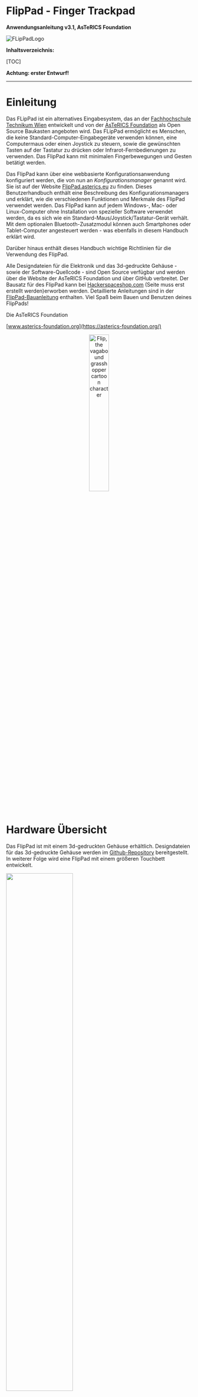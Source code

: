 # FlipPad - Finger Trackpad

**Anwendungsanleitung v3.1, AsTeRICS Foundation**

![FLipPadLogo](./Bilder/flippadLogo.png)

**Inhaltsverzeichnis:**

[TOC]

__Achtung: erster Entwurf!__

---

# Einleitung

Das FLipPad ist ein alternatives Eingabesystem, das an der [Fachhochschule Technikum Wien](https://www.technikum-wien.at) entwickelt und von der [AsTeRICS Foundation](https://asterics-foundation.org) als Open Source Baukasten angeboten wird. Das FLipPad ermöglicht es Menschen, die keine Standard-Computer-Eingabegeräte verwenden können, eine Computermaus oder einen Joystick zu steuern, sowie die gewünschten Tasten auf der Tastatur zu drücken oder Infrarot-Fernbedienungen zu verwenden. Das FlipPad kann mit minimalen Fingerbewegungen und Gesten betätigt werden.

Das FlipPad kann über eine webbasierte Konfigurationsanwendung konfiguriert werden, die von nun an *Konfigurationsmanager* genannt wird. Sie ist auf der Website [FlipPad.asterics.eu](https://flippad.asterics.eu) zu finden. Dieses Benutzerhandbuch enthält eine Beschreibung des Konfigurationsmanagers und erklärt, wie die verschiedenen Funktionen und Merkmale des FlipPad verwendet werden. Das FlipPad kann auf jedem Windows-, Mac- oder Linux-Computer ohne Installation von spezieller Software verwendet werden, da es sich wie ein Standard-Maus/Joystick/Tastatur-Gerät verhält. Mit dem optionalen Bluetooth-Zusatzmodul können auch Smartphones oder Tablet-Computer angesteuert werden - was ebenfalls in diesem Handbuch erklärt wird.

Darüber hinaus enthält dieses Handbuch wichtige Richtlinien für die Verwendung des FlipPad.

Alle Designdateien für die Elektronik und das 3d-gedruckte Gehäuse - sowie der Software-Quellcode - sind Open Source verfügbar und werden über die Website der AsTeRICS Foundation und über GitHub verbreitet. Der Bausatz für des FlipPad kann bei [Hackerspaceshop.com](https://hackerspaceshop.com/collections/FlipPad) (Seite muss erst erstellt werden)erworben werden. Detaillierte Anleitungen sind in der [FlipPad-Bauanleitung](https://github.com/asterics/FlipPad/blob/master/ConstructionKit/ConstructionManual.pdf) enthalten. Viel Spaß beim Bauen und Benutzen deines FlipPads!

Die AsTeRICS Foundation

[www.asterics-foundation.org](https://asterics-foundation.org/)

<p align="center" width="100%"> <img width="33%" src="./Bilder/flip1.svg" alt="Flip, the vagabound grasshopper cartoon character"> </p>

# Hardware Übersicht

Das FlipPad ist mit einem 3d-gedruckten Gehäuse erhältlich. Designdateien für das 3d-gedruckte Gehäuse werden im [Github-Repository](https://github.com/asterics/FLipPad/tree/main/Hardware/case-design/smallTrackpad_TM035035) bereitgestellt. In weiterer Folge wird eine FlipPad mit einem größeren Touchbett entwickelt. 

<p align="left" width="100%"> <img width="60%" src="./Bilder/fp5-neu.jpg"> </p>

*Abbildung 1*: Verwendung des FlipPad für die Computersteuerung durch Fingerinteraktion

Zusätzlich können zwei externe Taster an die Klinkenbuchsen auf der linken Seite des FlipPad-Gehäuses angeschlossen werden und eine Taste ist bereits auf dem Gerät integriert ("B1", siehe Abbildung 3).

**Benutzer können auf verschiedene Weise mit dem FlipPad interagieren:**

1. durch Berühren des Touchpads mit den Fingern und Aufbringen kleiner, bis gar keiner Kräfte in vertikaler oder horizontaler Richtung
2. durch Erhöhen oder Verringern des Drucks 
3. durch Betätigung von (bis zu) 3 Schaltern / Drucktastern


**Die Hardware-Eigenschaften des FlipPad:** (siehe Bilder am Ende dieser Liste)

(a)    Ein eingebauter Schalter ("Taste 1 / B1") am Gerät, z.B. zum Ändern der aktiven Konfiguration (Funktionen)

(b)    Zwei 3,5-mm-Klinkenbuchsen zum Anschluss von externen Schaltern / Tastern zur Auslösung von Zusatzfunktionen ("Taster 2 / B2" und "Taster 3 / B3")

(c)    3 Leuchtdioden (LED) zur Anzeige der aktiven Konfiguration, des Kalibrierungsvorgangs usw.

(d)    Universal-Infrarot-Fernbedienungsempfänger und -sender

(e)    "Hot Shoe"-Adapter zur Montage an einem Manfrotto Magic Arm oder einem ähnlichen Montagesystem

(f)    Firmware-Aktualisierung über die FlipPad-Webanwendung auf [FlipPad.asterics.eu](https://flippad.asterics.eu/index_pad.htm)

(g)    Optionale Zusatzplatine für Bluetooth (z. B. zur Steuerung von Smartphones oder iOS-Geräten)



<p align="left" width="100%"> <img width="55%" src="./Bilder/fp3r-de.png"> </p>

*Abbildung 2*: FlipPad rechte Seite

<p align="left" width="100%"> <img width="55%" src="./Bilder/fp4-l-de.png"> </p>

*Abbildung 3*: FlipPad linke Seite

Auf der rechten Seite des FlipPad-Gehäuses zeigen 3 LEDs den aktuellen Betriebsmodus an (der geändert werden kann, um verschiedene Geschwindigkeitseinstellungen oder Funktionsoptionen zu aktivieren). Außerdem ist hier das Infrarot (IR) Empfängermodul zugänglich. Mit diesem Modul können beliebige Infrarot-Fernbedienungsbefehle aufgezeichnet werden (z.B. zum Ändern der Lautstärke oder der Kanaleinstellungen eines TV-Gerätes). Die IR-Signale können dann über die IR-Sendediode auf der Rückseite des FlipPad wiedergegeben werden.

Auf der linken Seite des FlipPad befindet sich eine Taste (B1), die eine konfigurierbare Funktion bietet (z. B. Ändern des Betriebsmodus). Zwei 3,5-mm-Klinkenbuchsen mit den Bildbezeichnungen (B2) und (B3) ermöglichen den Anschluss von externen Tastern. Es können Standardschalter mit 3,5-mm-Klinkenstecker verwendet werden.

## 3D-gedrucktes Gehäuse


<p align="left" width="100%">
    <img width="60%" src="./Bilder/3Dfp-neu.jpg">
</p>
*Abbildung 4*: FlipPad 3D-gedrucktes Gehäuse 

Es sind verschiedene Alternativen für das FlipPad-Gehäuse verfügbar, z.B. eine Acrylversion. Die empfohlene Version ist das 3D-gedruckte Gehäuse, das auch in der Bauanleitung dokumentiert ist. Die 3D-Designdateien können vom [Github Repository](https://github.com/asterics/FLipPad/tree/main/Hardware) heruntergeladen werden. 

## Bluetooth – Zusatzmodul

Das optionale Bluetooth-Zusatzmodul ermöglicht den Anschluss des FlipPad als Bluetoothmaus/ -tastatur an verschiedene mobile Geräte (Smartphones, Tablets, IOs-Geräte). Wenn dieses Modul nicht im DIY-Kit enthalten ist, kann es einzeln bei der AsTeRICS Foundation bestellt oder mit Hilfe der auf Github verfügbaren Hardware-Design-Dateien gebaut werden (Teile müssen einzeln bestellt werden). Wenn Sie sich für diese Funktion interessieren, werfen Sie einen Blick auf das [FlipPad Wiki](https://github.com/asterics/FlipPad/wiki), wo der Bau des Zusatzmoduls erklärt wird. 

<p align="left" width="100%"> <img width="40%" src="./Bilder/f6.jpg"> </p>

*Abbildung 5*: Bluetooth Zusatzmodul

# Anweisungen für die ordnungsgemäße Montage und Verwendung


**1. Montieren des FlipPad-Geräts in einer für den Benutzer / die Benutzerin geeigneten Weise** 
<p align="left" width="100%"> <img width="40%" src="./Bilder/fp.jpg"> </p>

*Abbildung 7*: Montieren des FlipPad

Das Bild zeigt eine Kombination aus "[Manfrotto Gelenkarm](https://www.manfrotto.com/global/single-arm-2-section-196ab-2/)" + "[SuperClamp](https://www.manfrotto.com/global/super-photo-clamp-without-stud-aluminium-035/)" Halterung. Sie können auch den [Manfrotto Magic Arm](https://www.manfrotto.com/global/magic-photo-arm-smart-centre-lever-and-flexible-extension-143n/) oder eine andere Befestigungslösung verwenden, die auf den HotShoe-Adapter der FlipPad passt. Seien Sie vorsichtig, wenn Sie die Halterung an der 3/8"-Schraube des HotShoe-Adapters befestigen: Bei starker Krafteinwirkung kann das Gehäuse des Geräts brechen.



<p align="left" width="100%"> <img width="40%" src="./Bilder/fp9.jpg"> </p>

*Abbildung 9*: Verwendung der FlipPad mit den Fingern

Wenn der Benutzer / die Benutzerin das FlipPad mit einem Finger oder dem Daumen betätigen möchte, montieren Sie das System so, dass sich die Hand in einer Ruheposition befindet und der Finger den Joystick ohne Belastung berühren kann. Bringen Sie einen oder zwei zusätzliche externe Schalter an, falls gewünscht, und montieren Sie die Schalter an geeigneten Stellen (z. B. an den Beinen/Zehen/Schultern usw.).


**2. Anschließen des FlipPad an einen Computer, ein Tablet oder ein Smart Phone**

Wenn Sie das FlipPad über das mitgelieferte USB-Mikrokabel anschließen, berühren Sie das Touchpad nicht, solange die LEDs blinken (das anfängliche Blinken zeigt die Phase der Nullpunktkalibrierung an). Warten Sie, bis das Gerät vom Computer erkannt wird, und bewegen Sie dann den Joystick/das Touchpad, um den korrekten Betrieb zu überprüfen.

![ball-switch](./Bilder/f12DE.svg)

*Abbildung 11*: Verbinden der FlipPad mit dem Computer

**Bitte beachten Sie**, dass jedes Mal, wenn Sie das FlipPad-Gerät mit Strom versorgen (bzw. wenn Sie es einstecken), eine **Nullkalibrierung** durchgeführt wird, was durch Blinken aller 3 LEDs angezeigt wird. **Es ist wichtig, dass Sie das Touchpad nicht berühren, bis die LEDs nicht mehr blinken.**

#### Verwendung der FlipPad mit Smart Phones oder Tablets

Das FlipPad sollte mit allen Betriebssystemen funktionieren, die USB-HID-Geräte (Maus/Tastatur/Joystick) unterstützen, wie Windows, Linux oder MacOS. Einige Android-Geräte bieten einen USB-Anschluss mit USB-OTG-Funktionalität ("on-the-go"). Wenn Ihr Gerät "OTG" unterstützt, können Sie das FlipPad mit einem USB-OTG-Adapter (siehe Bild unten) anschließen und sie sollte wie eine normale Maus (Sie erhalten einen Mauszeiger) oder Tastatur funktionieren. Sie können mit der App "OTG Checker" testen, ob Ihr Android-Telefon oder Android-Tablet die USB-OTG-Funktion unterstützt.

<p align="left" width="100%"> <img width="40%" src="./Bilder/fp-tab.jpg"> </p>

*Abbildung 12*: Verwendung desFlipPad mit dem Smart Phone

#### Verwendung des FlipPad über Bluetooth

Das Bluetooth - Zusatzmodul für das FlipPad ermöglicht die kabellose Maus-/Tastatursteuerung von Computern, Tablets und Smartphones. Darüber hinaus können iPhones oder iPads über VoiceOver & Assistive-Switch-Unterstützung genutzt werden. Weitere Informationen finden Sie im Kapitel *[Verwendung des Bluetooth-Moduls](https://github.com/asterics/FlipPad/blob/master/Documentation/UserManual/Markdown/FlipPadAnwendungsanleitung.md#verwendung-des-bluetooth-moduls)*.

# FlipPad-Konfigurationsmanager

Der [FlipPad Konfigurationsmanager](https://flippad.asterics.eu/index_pad.htm) bietet eine grafische Benutzeroberfläche (GUI) zum Ändern und Speichern von Einstellungen des FlipPad-Geräts, sodass alle Merkmale und Funktionen an persönliche Vorlieben und Bedürfnisse angepasst werden können. **Derzeit muss der Google Chrome-Browser (oder ein Chromium-basierter Browser) verwendet werden.** Der Konfigurationsmanager ist über die folgende Website zugänglich: **FlipPad.asterics.eu**. Der FlipPad-Konfigurationsmanager sendet und empfängt Informationen von/zu dem FlipPad. Diese Informationsübertragung erfolgt über einen Kommunikationsanschluss (COM-Anschluss). Die folgende Abbildung zeigt die Einstiegsseite des FlipPad-Konfigurationsmanagers:

<p align="left" width="100%"> <img width="50%" src="./Bilder/fpk1-de.png"> </p>

*Abbildung 13: Willkommensseite des FlipPad-Konfigurationsmanagers*

### Anschließen des FlipPad-Geräts

Gehen Sie folgendermaßen vor, um das Gerät anzuschließen:

1. Vergewissern Sie sich, dass Ihr Gerät über einen USB-Anschluss mit Ihrem Computer verbunden ist (siehe "Hinweise zur ordnungsgemäßen Montage und Verwendung").
2. Klicken Sie auf VERBINDEN ZU FlipPad (ÜBER USB ANGESCHLOSSEN) und wählen Sie im Auswahlfeld den entsprechenden COM-Port (Kommunikationsanschluss) aus. Wenn das Auswahlfeld leer erscheint, bedeutet dies, dass kein Kommunikationsanschluss erkannt wurde. Schließen Sie in diesem Fall das FlipPad-Gerät erneut an und warten Sie, bis der COM-Port aktualisiert wird.
3. Sobald der COM-Port ausgewählt ist, klicken Sie auf die Schaltfläche "Verbinden" am unteren Rand des Auswahlfeldes.
4. Nach erfolgreicher Verbindung des COM-Ports wird das Hauptfenster (siehe Abbildung 14) angezeigt und Sie sollten ein Live-Feedback der Stick-Bewegung sehen. Der Port-Status in der oberen rechten Ecke des Fensters zeigt "verbunden" an:

  <p align="left" width="100%"> <img width="50%" src="./Bilder/fpk2-de.png"> </p>

*Abbildung 14*: FlipPad Konfigurationsmanager

## Ändern von Einstellungen und Funktionen

### Betriebsarten - "Speicherplätze"

Der FlipPad-Konfigurationsmanager ermöglicht die Anpassung aller wichtigen Einstellungen (Betriebsmodi). Die Einstellungen werden in einzelnen **Speicherplätzen - "SLOTS"** gespeichert (z.B. ein Slot für schnellen Mausbetrieb, ein Slot für langsamen Mausbetrieb, ein Slot für Tastaturtastengenerierung usw.). Alle Einstellungen können auf dem FlipPad-Gerät gespeichert (oder von dort geladen) werden. Die Einstellungen können auch in einer Datei auf Ihrem Computer gespeichert (oder von dort geladen) werden. Die in dem FlipPad gespeicherten Einstellungen bleiben auch dann gültig, wenn die Stromversorgung / das USB-Kabel entfernt wird. Wenn das FlipPad das nächste Mal eingesteckt wird, sind die Einstellungen wieder verfügbar - auch wenn Sie einen anderen Computer oder ein anderes Betriebssystem verwenden!

### Pad-Konfiguration (Tab PAD-CONFIG)

Im Tab PAD-CONFIG des FlipPad-Konfigurationsmanagers können Sie die *Geschwindigkeit, Deadzone* und *Maximale Geschwindigkeit* des FlipPads ändern. Außerdem können Sie *Beschleunigung, Trackpad-Sensitivtät*, *Maximale Tap-Dauer* und *Maximale Dauer von Tippen + Wischen Gesten* ändern - diese Einstellungen sind nur sichtbar, wenn Sie auf *Zeige erweiterte Einstellungen"* klicken. 

#### Pad-Verwendung definieren (“Verwende Touchpad für”)

Im Tab PAD-CONFIG ganz oben kann die Hauptfunktion des Pads ausgewählt werden. Standardmäßig erzeugt die Pad Mausbewegungen. Das Pad kann jedoch auch für alternative Aktionen verwendet werden (z. B. Drücken der Taste 'A', wenn das Pad nach oben gedrückt wird), die im Tab ACTIONS festgelegt werden können (siehe Abschnitt *[Zuweisung von verschiedenen Aktionen](https://github.com/asterics/FlipPad/blob/master/Documentation/UserManual/Markdown/FlipPadAnwendungsanleitung.md#zuweisung-von-verschiedenen-aktionen-tab-aktionen)*. Außerdem kann der StickMode einen echten Joystick oder ein Gamepad nachahmen (siehe Abschnitt *[Verwendung des Sticks für Joystick-Bewegungen](https://github.com/asterics/FlipPad/blob/master/Documentation/UserManual/Markdown/FlipPadAnwendungsanleitung.md#verwenden-des-sticks-f%C3%BCr-joystick-bewegungen)*.



#### Pad-Ausrichtung (Ändern mit Klick auf "NACH RECHTS DREHEN")

Das FlipPad wird mit einer HotShoe 3/8"-Montageschraube befestigt, die sich an der Unterseite des FlipPad-Gehäuses befindet. Die Ausrichtung kann je nach den Vorlieben des Benutzers geändert werden. Ist die FlipPad z.B. verkehrt herum montiert, kann die Pad-Ausrichtung entsprechend gewählt werden, so dass die Auf/Ab/Links/Rechts-Bewegungen weiterhin korrekt interpretiert werden. Ein Klick auf "NACH RECHTS DREHEN" ändert die Ausrichtung um 90°. Es sind Ausrichtungseinstellungen für 0 / 90 / 180 und 270 Grad möglich, so dass jede Einbaulage möglich ist.

<p align="left" width="100%"> <img width="80%" src="./Bilder/fpk3-de.png"> </p>

*Abbildung 15: FlipPad Konfigurationsmanager: Tab PAD-CONFIG, Bildlaufleisten*

Die Bildlaufleisten ermöglichen es, die Parameter des Pads und das Verhalten des Mauszeigers nach den Wünschen des Benutzers / der Benutzerin zu ändern. Das Verhalten der folgenden Merkmale kann geändert werden:

#### Sensitivität

Wenn Sie das Pad für die Cursorbewegung verwenden, kann die Empfindlichkeit des Pads über die Bildlaufleiste *Sensitivität* eingestellt werden. Ein kleinerer Wert führt zu einer langsameren Bewegung des Cursors. Um den Wert zu ändern, klicken und ziehen Sie den Regler der Bildlaufleiste oder klicken Sie auf die Leiste neben dem Regler.

#### Deadzone

Die *Deadzone*-Einstellung definiert einen passiven Bereich für die Padbewegung: Ist der Deadzone-Wert niedrig, führen schon sehr geringe Padbewegungen zu einer Cursorbewegung (oder führen die zugewiesene Alternativfunktion aus - siehe Kapitel *Zuweisung verschiedener Aktionen*). Ist die Deadzone zu niedrig eingestellt, beginnt der Cursor ungewollt zu driften, insbesondere wenn zuvor eine stärkere Kraft aufgewendet wurde. Erhöhen Sie in diesem Fall den Wert der Deadzone, sodass der Cursor unter normalen Betriebsbedingungen für einen bestimmten Benutzer/Benutzerin nicht abdriftet. (Für manche Benutzer / Benutzerinnen könnte es jedoch wünschenswert sein, eine sehr kleine Deadzone zu verwenden, um Cursorbewegungen mit minimaler Kraft zu ermöglichen). Bei anderen Aktionen (z. B. Tastendruck) ist es sinnvoll, einen größeren Wert für die Deadzone zu verwenden, um unbeabsichtigte Aktionen zu vermeiden.

#### Geteilte Achsensteuerung für Sensitivität und Deadzone

Falls gewünscht, können die Sensitivitäts- und Deadzonewerte für horizontale oder vertikale Bewegungen individuell geändert werden. Wählen Sie dazu die Option "*zeige x/y getrennt*", wie unten gezeigt:

<p align="left" width="100%"> <img width="80%" src="./Bilder/fpk4-de.png"> </p> *Abbildung 16: FlipPad Konfigurationsmanager: Tab PAD-CONFIG, zeige x/y getrennt*

#### Maximale Geschwindigkeit

Die Einstellung der maximalen Geschwindigkeit auf ein niedriges Niveau ist nützlich, wenn der Benutzer die Cursorgeschwindigkeit begrenzen und gleichzeitig eine hohe Empfindlichkeit/Beschleunigung beibehalten möchte.

**“Zeige erweiterte Einstellungen”**:

#### Trackpad-Sensitivität

Diese Einstellung wird durch Klicken auf *"Zeige erweiterte Einstellungen"* aktiviert. Die Trackpad-Sensitivität erlaubt es, das Beschleunigungsverhalten des Mauszeigers zu beeinflussen: Wenn die Trackpad-Sensitivität auf einen niedrigen Wert eingestellt ist, wird selbst eine starke Auslenkung des Pads eine langsame (aber fortschreitende) Bewegung des Mauszeigers auslösen, was es einfacher macht, kleine Ziele präzise zu erreichen.

### Verwenden des Pads für Joystick-Bewegungen

Wenn Sie im Tab PAD-CONFIG einen der Joystick-Modi auswählen, führt das Bewegen des FlipPads nach oben/unten/links/rechts zu Joystick-Aktivitäten. Das FlipPad verhält sich dann wie ein Gamepad mit 6 Achsen (*X/Y*, *Z/Z-Turn* und *Slider1/Slider2*). Da das FlipPad jeweils nur 2 Achsen Informationen liefern kann, muss die gewünschte Joystick-Achse ausgewählt werden.

<p align="left" width="80%"> <img width="80%" src="./Bilder/fpk5-de.png"> </p>

*Abbildung 18: Padkonfiguration für die Joystick-Bewegung einstellen*

Bitte beachten Sie, dass die Joystick-Funktion von den auf dem Computer laufenden Software-Anwendungen (z.B. Computerspiele) unterstützt werden muss. Microsoft Windows bietet eine Test-Software namens "*joy.cpl*" an - Sie können dieses Programm starten, indem Sie "*joy.cpl*" in den Suchdialog eingeben.

Der von dem FlipPad bereitgestellte Joystick-Controller heißt *"Serial+Keyboard+Mouse+Joystick "*. Wenn Sie dieses Gerät im Dienstprogramm "*joy.cpl*" auswählen, klicken Sie auf die Eigenschaften, um seine Einstellungen anzuzeigen. Die Live-Werte der Joystick-Achsen und der Tastenaktivitäten werden in einem Fenster angezeigt, das dem hier gezeigten ähnelt:

<p align="left" width="100%"> <img width="30%" src="./Bilder/fig21.png"> </p>

*Abbildung 19: Joy.cpl Eigenschaften*

Gewünschte Joystick-Tasten-Aktivitäten können mit Saug/Puste- oder anderen Interaktionsereignissen erstellt werden, indem Sie "*Joystick ... setzen"* aus dem Aktionsmenü wählen, wie im Abschnitt *[Zuweisung von verschiedenen Aktionen](https://github.com/asterics/FlipPad/blob/master/Documentation/UserManual/Markdown/FlipPadAnwendungsanleitung.md#zuweisung-von-verschiedenen-aktionen-tab-aktionen)*) beschrieben.

### Optional: Saug/Puste Aktionen and Schwellenwerte (Tab SAUG-PUSTE-Steuerung)

Wenn der FlipPad-Stick mit dem Mund verwendet wird, kann der Benutzer Aktionen auslösen, indem er am Mundstück saugt oder pustet. Der Schlauch ist mit einem Drucksensor verbunden, der einen Wert ausgibt, der dem festgestellten Druck entspricht. Wenn der Benutzer saugt, sinkt der Sensorwert, und wenn er pustet, steigt der Wert. Über die Registerkarte "AKTIONEN" können Sie Aktionen für das Saugen oder Pusten zuweisen, wie im nächsten Abschnitt erläutert wird. Die Schwellenwerte für Saugen und Pusten können Sie auf im Tab "SAUG-PUSTE-STEUERUNG"" nach Belieben einstellen. Wenn die FlipPad angeschlossen ist, können Sie in dieser Registerkarte auch die aktuellen Druckwerte und die Auslösung von Saug- und Puste-Aktionen überwachen:

<p align="left" width="100%"> <img width="80%" src="./Bilder/fpk6-de.png"> </p>

*Figure 20:* Tab SAUG-PUSTE-STEUERUNG

Beachten Sie, dass der Leerlaufdruck (ohne Saugen und ohne Pusten) bei bei etwa 512 liegt, und der Druck steigt, wenn Sie in das Mundstück pusten, das dadurch auch einen erhöhten Druck anzeigt. Mit den Schiebereglern kann der Schwellendruck für Saugen und Pusten eingestellt werden. Die graue gepunktete Linie stellt den aktuellen Druck dar. Die blaue und die rote gepunktete Linie stellen die in dieser Sitzung erreichten Grenzwerte dar.

#### Stark (An)saugen and Stark Pusten

Im Tab SAUG-PUSTE-STEUERUNG können zusätzliche Schwellenwerte für starkes Saugen und starkes Pusten definiert werden, die dann unterschiedliche Aktionen auslösen können. Zum Beispiel könnte der nächste Slot durch starkes Pusten aktiviert werden. Um die Funktionalität der FlipPad insbesondere für Personen zu erweitern, die nicht auf externe Schalter zugreifen können, sind noch zusätzliche Aktionen verfügbar, die mit starkem Saugen oder starkem Pusten ausgelöst werden. Diese Gesten ermöglichen das Auslösen von Aktionen durch starken Saugen oder starkes Pusten, gefolgt von einer Stick-Bewegung (rauf / runter / links / rechts). Starkes Saugen oder starkes Pusten wird durch ein akustisches Signal (hoher Ton) angezeigt. Wird der Stick innerhalb einer Sekunde bewegt, wird die entsprechende Aktion (z.B. "Stark ansaugen + nach oben") ausgelöst. Wird der Stick nicht innerhalb einer Sekunde bewegt, wird die einzelne Stark pusten- oder Stark ansaugen-Aktion ausgelöst. Insgesamt können also 10 zusätzliche Aktionen ausgeführt werden.

### Zuweisung von verschiedenen Aktionen (Tab AKTIONEN)

Das Tab AKTIONEN ermöglicht die Zuordnung von Benutzeraktivitäten zu gewünschten FlipPad-Funktionen (Aktionen). Die Benutzeraktivitäten sind:

* das Drücken oder Loslassen der 3 Tasten (eingebaute Taste 1 oder externe Taste 2 oder 3)
* Stickbewegungen (auf/ab/links/rechts), die den Schwellenwert der Deadzone überschreiten
* Saug- und Puste-Aktivitäten (siehe Abschnitt *Stark (An)saugen und Stark Pusten*).

Die Aktionen können durch Anklicken des Eintrags in der Aktionskonfigurationstabelle geändert werden (siehe das blaue Feld in Abbildung 21). Die Tabelle zeigt die Aktionen für alle Benutzeraktivitäten an, entweder nur für den gerade aktiven Slot oder für alle Slots (was einen Überblick über alle Aktionen gibt). Wenn Sie auf eine bestimmte Aktion klicken, öffnet sich ein Fenster, in dem Sie die Aktionskategorie (in Abbildung 22 für Button 1: Gerät) und die Aktion selbst (hier: Nächsten Slot laden) ändern können, siehe Abbildung 22.

<p align="left" width="100%"> <img width="80%" src="./Bilder/fpk7-de.png"> </p>

*Abbildung 21: Benutzeraktivitäten verschiedene Aktionen zuordnen*

<p align="left" width="100%"> <img width="80%" src="./Bilder/fpk8-de.png"> </p>

*Abbildung 22: Pop-up-Fenster zur Auswahl der gewünschten Aktion*

Im Folgenden werden die einzelnen Aktionskategorien und die verschiedenen Aktionen kurz beschrieben.

#### Aktionskategorie “Maus”

**Linke / Mittlere / Rechte Maustaste halten (für die Dauer der Eingabe-Aktion)** Bei der Aktion *Halten* wird eine bestimmte Maustaste kontinuierlich gedrückt (z. B. um ein Element über den Bildschirm zu ziehen). Die Maustaste wird losgelassen, wenn die zugewiesene Benutzeraktivität endet (z. B. wenn die Aktivität "Saugen/Pusten" endet, wenn der Stick wieder in die mittlere Position gebracht wird oder wenn eine externe Taste losgelassen wird).

**Klick linke / mittlere / rechte Maustaste** Mit diesen Funktionen kann ein Klick der linken, rechten oder mittleren Maustaste ausgeführt werden. **Anmerkung:** ein Klick besteht aus drücken & loslassen der entsprechenden Maustaste, beides passiert kurz hintereinander nach Betätigen des Tasters / Bewegen des Pads / Saug-/Pustesteuerung!

**Doppelklick linke Maustaste** Erzeugt einen Doppelklick mit der linken Maustaste. Ein Doppelklick der linken Maustaste ist zum Beispiel zum Öffnen einer Datei notwendig. Das Ausführen von schnellen Mausklicks kann jedoch für manche NutzerInnen schwierig sein.

**Drücken oder Loslassen linke / mittlere / rechte Maustaste (umschalten)** Die Aktion *Umschalten* ändert den Zustand einer Maustaste von gedrückt zu nicht gedrückt und umgekehrt. Dies ist z. B. nützlich, wenn eine Benutzeraktivität länger aufrechterhalten werden soll (z. B. beim Ziehen eines Objekts oder um eine Taste gedrückt zu halten, während andere Tasten gedrückt/losgelassen werden). Beachten Sie, dass die Maustaste solange gedrückt bleibt, bis die zugewiesene Benutzeraktivität ein weiteres Mal aufgerufen wird!

**Nach oben / unten scrollen** Die Aktionen *Nach oben / unten scrollen* ahmen das Maus-Scrollrad nach. Das Auslösen der Aktion *Nach oben scrollen* führt zu einem Bildlauf nach oben, während *Nach unten scrollen* zu einem Bildlauf nach unten führt. Diese Aktion ist zum Beispiel beim Lesen von Dokumenten oder Webseiten nützlich.

**Maus horizontal / vertikal bewegen (x-Achse / y-Achse)** Die Funktionen *Maus horizontal bewegen (x-Achse)* und *Maus vertikal bewegen (y-Achse)* erzeugen Computermausbewegungen entlang der ausgewählten Achsen. Die Geschwindigkeitsparameter für diese Funktionen können in dem darunter erscheinenden Feld eingestellt werden. Solange die Benutzeraktivität vorhanden ist, wird der Mauszeiger bis zu dieser maximalen Geschwindigkeit beschleunigt. Bitte beachten Sie dies:

*Ein positiver Wert für die X-Richtung bewegt den Mauszeiger nach rechts. Ein negativer Wert für die X-Richtung verschiebt den Mauszeiger nach links. Ein positiver Wert für die Y-Richtung verschiebt den Mauszeiger nach unten. Ein negativer Wert für die Y-Richtung bewegt den Mauszeiger nach oben.*

#### Aktionskategorie "Joystick"

**Joystick x-/y-/z-Achse/z-Drehung/Regler setzen** Diese Aktionen können verwendet werden, um einen gewünschten Wert an die Joystick-Achse zu senden. Die wählbaren Joystick-Achsen sind: *X / Y / Z / Z-Drehung / Regler*. Der Joystick wird in die Mittelstellung zurückbewegt, wenn die zugehörige Benutzeraktivität endet.

**Joystick-Button halten (für Dauer der Eingabe-Aktion)** Diese Aktion kann verwendet werden, um einen gewünschte Joystick-Button zu drücken. Das FlipPad-Gerät unterstützt 32 Tasten, so dass jeder Wert von 1 bis 32 zulässig ist. Der Joystick-Button wird losgelassen, wenn die zugehörige Benutzeraktivität beendet ist.

**Joystick Hat-Position setzen** Mit dieser Aktion wird die Ausrichtung des Joystick-"Hats" (in Grad) festgelegt. Erlaubte Werte sind: *-1, 0, 45, 90, 135, 180, 225, 270, 315*. Der Wert -1 setzt den Hat auf die mittlere Position (Leerlauf). Der Joystick-Hat wird in die Mittelstellung zurückbewegt, wenn die zugehörige Benutzeraktivität endet.

#### Aktionskategorie "Tastatur"

**Taste(n) drücken + wieder loslassen / halten / umschalten** Die Aktion *Taste(n) drücken + wieder loslassen* ermöglicht das Drücken einer oder mehrerer Tastaturtasten. Es wird ein zweites Dropdown-Menü mit möglichen Tastenbezeichnungen angezeigt (***Tasten hinzufügen***). **Wenn eine Taste aus diesem Menü ausgewählt wird, muss sie in das Feld *Eingabe Tasten* eingefügt werden (auf HINZUFÜGEN klicken)**. Auf diese Weise können mehrere Tasten der Tastatur gleichzeitig gedrückt werden. Die Taste(n) wird kurz darauf wieder losgelassen. Wenn Sie die zugewiesenen Tasten entfernen oder ändern möchten, müssen Sie die aktuell zugewiesenen Tasten löschen, indem Sie auf die Schaltfläche "LÖSCHEN" neben dem Feld *Eingabe Tasten* einfügen klicken.

Gängige Tastenkombinationen sind: TASTE_CTRL + Z: löst die Rückgängig-Funktion aus TASTE_CTRL + C: löst die Kopierfunktion aus KEY_CTRL + V: löst die Einfügefunktion aus KEY_CTRL + KEY_ALT + KEY_ DELETE

Die Aktion *Taste(n) halten (für Dauer der Eingabe-Aktion)* hält die Taste gedrückt, bis die Benutzeraktivität beendet ist. Die Aktion *Taste(n) drücken oder auslassen (umschalten)* wechselt bei jeder Benutzeraktivität den Zustand der Taste von gedrückt zu nicht gedrückt und umgekehrt.

Eine Liste aller unterstützten Tastenbezeichner finden Sie im [Anhang](https://github.com/asterics/FlipPad/blob/master/Documentation/UserManual/Markdown/FlipPadAnwendungsanleitung.md#liste-der-k%C3%BCrzel-f%C3%BCr-keybord-tasten) oder werfen Sie einen Blick auf die [FlipPad Wiki / Github Seiten](https://github.com/asterics/FlipPad/wiki/at-api).

<p align="left" width="100%"> <img width="80%" src="./Bilder/fpk9-de.png"> </p>

*Abbildung 23: Hinzufügen von Tasten für die Aktionen Tasten Drücken / Halten / Umschalten*

**Schreibe Wort** Die Aktion *Schreibe Wort* ermöglicht die Eingabe eines bestimmten Textes/Satzes bei zugewiesener Benutzeraktivität (z. B.: Schreiben Sie "Hallo", wenn Sie den FlipPad-Stick nach oben bewegen). Wenn Sie diese Aktion auswählen, wird unter dem Dropdown-Menü ein leeres Textfeld angezeigt, in das der Text eingegeben werden kann (siehe unten):

<p align="left" width="100%"> <img width="80%" src="./Bilder/fpk10-de.png"> </p>

*Abbildung 24: Funktion Schreibe Wort*

In diesem Beispiel wird jedes Mal, wenn die Taste 1 der FlipPad gedrückt wird, "Hallo" geschrieben.

#### Aktionskategorie "Gerät"

**Keine Funktion (leer)** Wenn die Aktion *Keine Funktion (leer)* ausgewählt ist, wird der entsprechenden Benutzeraktivität keine Aktion zugewiesen.

**Nächsten Slot laden** Diese Aktion ist nur relevant, wenn Sie mehrere FlipPad-Konfigurations-Slots gespeichert haben. Diese Aktion schaltet auf den nächsten Slot um. Wenn der letzte Slot bereits erreicht ist, wird durch Auslösen dieser Aktion zum ersten Slot gewechselt. Wenn Sie den Steckplatz wechseln, ändern sich die eingebauten LED-Lampen entsprechend und zeigen den aktiven Steckplatz an.

Es gibt drei eingebaute LEDs (rot, gelb-orange, grün), die die Binärzahl für die Steckplatzposition der von Ihnen gewählten Konfiguration anzeigen. Wenn Sie also zwei Konfigurationen gespeichert haben, z.B. "Spieleinstellungen" und "Maus", dann ist "Spieleinstellungen" der Slot 1 und "Maus" der Slot 2.

Zusätzlich zu den LEDs wird der Wechsel des Steckplatzes durch ein akustisches Signal angezeigt.

Die folgende Liste zeigt die Farbcodes und die akustischen Signale der LEDs für jede Steckplatzposition:

| **Aktiver Slot** | **Akkustisches Signal** | **Aufleuchtende LEDs** | | ---------------- | ----------------------- | ---------------------- | | Slot 1 | ein Biepton | rot | | Slot 2 | zwei Bieptöne | gelb | | Slot 3 | drei Bieptöne | rot, gelb | | Slot 4 | vier Bieptöne | grün | | Slot 5 | fünf Bieptöne | rot, grün | | Slot 6 | sechs Bieptöne | gelb, grün | | Slot 7 | sieben Bieptöne | rot, gelb, grün |

Die nächste Abbildung (Abbildung 25) zeigt eine ähnliche Liste, aber die leuchtenden LEDs in den entsprechenden Farben für die visuellen Menschen. Die verschiedenen Slots werden in dieser Abbildung als "Position" bezeichnet.

![buttons](./Bilder/22.png)

*Abbildung 25: Farbcodes der LEDs*

**Slot per Name laden** Mit dieser Aktion wird der Konfigurations-Slot mit dem angegebenen Namen aktiviert. Der Name kann im Drop-Down Menü ausgewählt werden. Diese Aktion ist nur relevant, wenn Sie mehrere FlipPad-Konfigurations-Slots gespeichert haben. Die LEDs zeigen die Slotnummer wie oben beschrieben an.

**Stick-Mittelposition kalibrieren** Diese Aktion startet die Kalibrierungssequenz für die mittlere Position des Sticks. Bitte beachten Sie die Beschreibung ["](https://github.com/asterics/FlipPad/blob/master/Documentation/UserManual/Markdown/FlipPadAnwendungsanleitung.md#kalibrierung-der-mittelposition-des-sticks)*[Kalibrierung der Mittelposition des Sticks](https://github.com/asterics/FlipPad/blob/master/Documentation/UserManual/Markdown/FlipPadAnwendungsanleitung.md#kalibrierung-der-mittelposition-des-sticks)*["](https://github.com/asterics/FlipPad/blob/master/Documentation/UserManual/Markdown/FlipPadAnwendungsanleitung.md#kalibrierung-der-mittelposition-des-sticks).

#### Aktionskategorie: "Infrarot"

**Infrarot-Kommando abspielen / halten** Diese Aktion gibt den Infrarot (IR-)Code mit dem angegebenen Befehlsnamen wieder. Die vorhandenen (aufgezeichneten) IR-Befehle können aus dem Dropdown-Menü ausgewählt werden. Die Aktion *Infrarot-Kommando abspielen* sendet den aufgezeichneten Code einmal, während die Aktion *Infrarot-Kommando halten* den Code wiederholt, bis die Benutzeraktivität beendet ist. Weitere Informationen zu Infrarot-Codes finden Sie im Abschnitt ["](https://github.com/asterics/FlipPad/blob/master/Documentation/UserManual/Markdown/FlipPadAnwendungsanleitung.md#infrarot-code-aufzeichnung-und--wiedergabe)*[Infrarot-Code-Aufzeichnung und -Wiedergabe](https://github.com/asterics/FlipPad/blob/master/Documentation/UserManual/Markdown/FlipPadAnwendungsanleitung.md#infrarot-code-aufzeichnung-und--wiedergabe)*["](https://github.com/asterics/FlipPad/blob/master/Documentation/UserManual/Markdown/FlipPadAnwendungsanleitung.md#infrarot-code-aufzeichnung-und--wiedergabe).

#### Aktionskategorie: Makro

**Benutzderdefiniertes Makro** Diese Aktion ermöglicht das Ausführen eines sogenannten benutzerdefiniertem Makro, das aus mehreren Einzelaktionen besteht. Damit kann eine gewünschte Abfolge von Aktionen ausgeführt werden, die z.B. aus einer Anzahl von Mausbewegungen, Mausklicks, Texteingaben oder Tastendrücken besteht. Diese Aktion ist mächtig, aber auch etwas komplizierter, da die einzelnen Aktionen in Form von sogenannten AT-Befehlen angegeben werden müssen, die durch Semikolons getrennt sind. Ein Beispiel: Das folgende Befehlsmakro bewegt den Mauszeiger 100 Schritte nach links, 20 Schritte nach oben, wartet dann 100 Millisekunden und führt dann einen linken Mausklick aus: "MX 100; MY -20; WA 100; CL". Eine Liste und detaillierte Erklärung aller unterstützten AT-Befehle finden Sie im [Anhang](https://github.com/asterics/FlipPad/blob/master/Documentation/UserManual/Markdown/FlipPadAnwendungsanleitung.md#liste-der-unterst%C3%BCtzten-makrokommandos) oder auf den [FlipPad Wiki / Github Seiten](https://github.com/asterics/FlipPad/wiki/at-api).

### Speicherplätze verwalten (Tab SLOTS)

Im Tab SLOTS können Sie neue Konfigurations-Speicherplätze (Slots) erstellen, vorhandene Slots löschen, einen einzelnen oder alle Slots herunterladen und eine Datei hochladen, die eine vollständige Konfiguration mit mehreren Slots enthält. Nach dem Start des FlipPad-Konfigurationsmanagers ist nur ein Standard-Slot namens "mouse" vorhanden. Wenn Sie mit der Schaltfläche "SLOT ANLEGEN" einen Slot erstellen, wird **der aktuelle Slot kopiert und an den letzten vorhandenen Slot angehängt**. Bevor Sie den neuen Slot erstellen, vergeben Sie im entsprechenden Feld ("Name für neuen Slot eingeben") einen Namen, der Ihnen hilft, sich an den Zweck des Slots zu erinnern:

<p align="left" width="100%"> <img width="80%" src="./Bilder/fpk11-de.png"> </p>

*Abbildung 26: FlipPad Konfigurationsmanager: Tab SLOTS*

Oben in der Mitte des Fensters des Konfigurationsmanagers (blaues Kästchen in Abbildung 26) wird der aktuelle Slot angezeigt und kann geändert werden. Die Einstellungen des aktuellen Slot werden gespeichert und beim Wechsel zu einem anderen Slot beibehalten. Die maximale Anzahl von Slots beträgt 10.

**Löschen eines Slots** Ein Slot kann über die Schaltfläche *Löschen* neben dem entsprechenden Slot entfernt werden.

**Laden und Speichern der Konfiguration in/aus Datei** Die Schaltfläche *Alle Slots herunterladen* ermöglicht das Übertragen aller aktuellen Slots in eine Einstellungsdatei (.set), die auf Ihrem Computer gespeichert wird. Alle Einstellungen können so auf dasselbe oder auf ein anderes FlipPad-Gerät übertragen werden. Mehrere Einstellungen (z. B. für einzelne Benutzer oder Anwendungsfälle) können auf einem Computer gespeichert und mit einem einzigen Klick übernommen werden. Es wird ein Dateiauswahlfenster geöffnet, in dem der gewünschte Dateiname zum Speichern oder Laden der Konfiguration eingegeben werden kann.

### Allgemeine Einstellungen (Tab ALLGEMEIN)

Im Tab ALLGEMEIN können Sie den USB/Bluetooth-Modus ändern und Firmware-Updates für das FlipPad-Gerät und das Bluetooth-Zusatzmodul (falls installiert) durchführen:

![general](./Bilder/fpk12-de.png)

*Abbildung 27: Allgemeine Einstellungen*

#### USB/Bluetooth-Modus

Diese Einstellung ist nur relevant, wenn ein Bluetooth-Zusatz-Modul verwendet wird (siehe [FlipPad Wiki-Seiten](https://github.com/asterics/FlipPad/wiki/bt-conn) für weitere Informationen). Mit dieser Auswahlbox kann festgelegt werden, ob die Maus-/Tastaturaktionen eines bestimmten Slots über ein USB-Kabel, über eine Bluetooth-Verbindung oder über beide gesendet werden. So können dedizierte Slots für USB und Bluetooth erstellt werden, so dass ein Benutzer / eine Benutzerin z.B. von einem Laptop (an dem die FlipPad per Kabel angeschlossen ist) zu einer drahtlosen Verbindung (Telefon / Tablet) und zurückwechseln kann.

#### FlipPad Firmware ("UPDATE FIRMWARE")

Hier können Sie die installierte und die verfügbare Version der FlipPad-Software (Firmware) sehen. Wenn die installierte Version älter ist als die Version, die online im FlipPad-Github-Repository verfügbar ist, wird in der Schaltflächenüberschrift "UPDATE FIRMWARE" angezeigt. Wenn Sie auf die Schaltfläche klicken, wird versucht, die neueste Firmware herunterzuladen und zu installieren. Wenn die installierte Version neuer oder identisch mit der verfügbaren Version ist, wird in der Schaltflächenbeschriftung "FIRMWARE ÜBERSCHREIBEN" angezeigt. - Wenn Sie auf die Schaltfläche klicken, wird auch die online verfügbare Version heruntergeladen und installiert.

#### Firmware Bluetooth-Add-on ("UDPATE BLUETOOTH-FIRMWARE")

Hier können Sie die installierte und die verfügbare Version der Firmware des Bluetooth-Add-On-Moduls sehen. Ähnlich wie bei der FlipPad-Firmware-Aktualisierung können Sie auf die Schaltfläche "UPDATE BLUETOOTH FIRMWARE / BLUE-TOOTH FIRMWARE ÜBERSCHREIBEN" klicken, wodurch versucht wird, die neueste Software (Firmware) für das Bluetooth-Modul herunterzuladen und auf dem Modul zu installieren. Dieser Vorgang kann einige Minuten dauern und ist nur möglich, wenn ein Bluetooth-Modul an die FlipPad angeschlossen ist. Wenn kein Bluetooth-Modul an die FlipPad angeschlossen ist, wird eine Meldung angezeigt, dass die installierte Version unbekannt ist.

### Kraftstufen anzeigen (Tab VISUALISIERUNG)

Der FlipPad-Stick ist mit vier Kraftsensoren verbunden - einer für jede Bewegungsrichtung (oben, unten, links, rechts). Der numerische Wert jedes dieser Sensoren wird auf der Registerkarte "VISUALISIERUNG" angezeigt. Die aktuellen Werte können überwacht werden, wenn das FlipPad-Gerät angeschlossen ist. Wenn der Stick bewegt wird, ändern sich die Sensorwerte. Insbesondere erhöht eine Bewegung in jede Richtung den jeweiligen Sensorwert. Die Sensorwerte hängen auch von der Verwendung der Einstellschrauben ab, die die Kraft verändern, die über 4 Metallfedern auf die Sensorpads ausgeübt wird. Daher sollten beim Zusammenbau der FlipPad die aktuellen Sensorwerte als Richtwerte verwendet werden. **Wenn der Stick nicht berührt wird, sollten die Werte ähnlich wie auf dem Screenshot unten aussehen. Alle Werte sollten in ähnlicher Weise sinken und steigen, wenn der Stick bewegt wird. Signifikante Abweichungen in eine Richtung deuten auf ein Sensorproblem hin. Die Sensoren sollten überprüft werden und müssen möglicherweise ausgetauscht werden.**

![visualisation](./Bilder/fpk13-de.png)

*Abbildung 28: Links: Live-Anzeige der Kraftsensorwerte; Mitte: aktueller Slot mit den 3 Tasten (wenn eine Taste gedrückt wird, wird der entsprechende Kreis gelb); Rechts: Sip und Puff Live-Wert und aktuelle Schwellenwerte*

### Infrarot-Code-Aufzeichnung und -Wiedergabe

Die FlipPad verfügt über ein Infrarot-Fernbedienungs-Empfängermodul und eine Hochstrom-IR-LED, sodass sie Fernbedienungscodes vieler in der Unterhaltungselektronik verwendeter Fernbedienungsgeräte aufzeichnen und wiedergeben kann. Wenn Sie diese Funktion der FlipPad nutzen möchten, achten Sie darauf, dass die IR-Sende-LED auf das zu steuernde Gerät gerichtet ist. Eine Anleitung zum Anschluss einer externen IR-LED zur Erhöhung der Sendeleistung finden Sie auf den [FlipPad Wiki-Seiten](https://github.com/asterics/FlipPad/wiki).

![infrared](./Bilder/fp-in.png)

*Abbildung 29: Infrarot-Code-Aufzeichnung*

Um einen neuen IR-Code aufzuzeichnen, gehen Sie auf die Registerkarte AKTIONEN. Klicken Sie auf die gewünschte Aktion und wählen Sie im Popup-Fenster die Aktionskategorie "**Infrarot**". Dort können zwei verschiedene Arten von IR-Aktionen aus dem Kombinationsfeld ausgewählt werden:

* *Infrarot-Kommando abspielen*: sendet den aufgezeichneten Code einmal
* *Infrarot-Kommando halten (für Dauer der Eingabe-Aktion)*: wiederholt den Code, bis die Benutzeraktivität beendet ist

Die vorhandenen Befehle können aus dem Dropdown-Menü ausgewählt werden.

In diesem Fenster können Sie auch IR-Kommandos verwalten. Neben *Neues IR-Kommando* können Sie einen Namen eingeben und dann auf AUFNAHME klicken - richten Sie Ihre IR-Fernbedienung auf die Seite der FlipPad, an der die LEDs herausragen, und senden Sie den IR-Befehl (für die Aufzeichnungsphase gibt es ein Zeitlimit von 10 Sekunden). Der neue Befehl wird nun in der FlipPad gespeichert und kann durch Auswahl des Namens im Dropdown-Menü ausgewählt und wiedergegeben werden. Wenn der Befehl nicht korrekt wiedergegeben wird, versuchen Sie, den IR-Code-Timeout zu erhöhen - zum Beispiel auf 250 Millisekunden ("Zeige erweiterte Optionen"). Mit *IR Kommando Löschen* können Befehle gelöscht werden.

<p align="left" width="100%"> <img width="70%" src="./Bilder/fpk14-de.png"> </p>

*Abbildung 30: Konfigurationsmanager für Infrarot-Aufnahme und -Wiedergabe*

# Verwendung des Bluetooth-Moduls

Das optionale Bluetooth-Zusatzmodul ermöglicht den Anschluss und die Steuerung von Handys, Tablets und Computern mit Bluetooth-Fähigkeit. Wenn die FlipPad über USB an einen PC oder Laptop angeschlossen ist, kann der Benutzer auf Bluetooth-Betrieb umschalten und bei Bedarf wieder auf USB. Das Bluetooth-Modul ist separat bei der AsTeRICS Foundation erhältlich oder in der entsprechenden Version des FlipPad-Kits enthalten.

#### Einbau des Bluetooth-Moduls

Das Bluetooth-Modul wird auf den internen 10-poligen Anschluss der FlipPad gesteckt. Öffnen Sie dazu das FlipPad-Gehäuse und schieben Sie das Modul so weit wie möglich auf die Stiftleiste:

<p align="left" width="100%"> <img width="40%" src="./Bilder/fp-bl.jpg"> </p>
Wird morgen gemacht!!
*Abbildung 31: Bluetooth-Modul*

#### Verbinden mit einem Bluetooth-Host-Gerät (Pairing)

Das Host-Gerät kann z. B. ein Mobiltelefon mit Android- oder iOS-Betriebssystem sein. Die FlipPad kann nur dann mit einem Host-Gerät verbunden werden, wenn derzeit kein Gerät verbunden ist und somit der Pairing-Modus aktiv ist. Um ein Gerät zu verbinden, öffnen Sie die Bluetooth-Einstellungen Ihres Android- oder iOS-Geräts, aktivieren Sie BT, wählen Sie *neues BT-Gerät hinzufügen* und wählen Sie die FlipPad aus der Liste der verfügbaren Geräte aus. Öffnen Sie dann die Registerkarte ALLGEMEIN und aktivieren Sie den Bluetooth-Betrieb für die gewünschten Slots (siehe Abschnitt *[Allgemeine Einstellungen](https://github.com/asterics/FlipPad/blob/master/Documentation/UserManual/Markdown/FlipPadAnwendungsanleitung.md#allgemeine-einstellungen-tab-allgemein)*.

Hinweis: Wenn sich das Bluetooth-Modul im Paring-Modus befindet, blinkt die LED des Moduls schnell (ca. zweimal pro Sekunde). Wenn eine Verbindung hergestellt ist, blinkt die LED langsam (ca. einmal alle 2 Sekunden). Die LED ist nur zu sehen, wenn das Gehäuse der FlipPad geöffnet ist.


# Aktualisieren der Firmware über die Arduino IDE

Neben der Möglichkeit, die FlipPad-Firmware über den Konfigurationsmanager zu aktualisieren, kann die Firmware auch über die Arduino-IDE und die Teensyduino-Add-on/Loader-Anwendung aktualisiert werden. Die neuesten Versionen finden Sie im aktuellen Release-Paket auf [Github](https://github.com/asterics/FlipPad/releases). Entpacken Sie das Paket FlipPad.zip und starten Sie das Programm teensy.exe (den Teensy Loader).

<p align="left" width="100%"> <img width="15%" src="./Bilder/fig35.png"> </p>

*Abbildung 34: Teensy Loader Schritt 1*

Die Benutzeroberfläche des Teensy Loader sollte wie in Abbildung 34 dargestellt aussehen. Falls eine Sicherheitswarnung (im Zusammenhang mit der Windows-Benutzerzugriffskontrolle) erscheint, stellen Sie bitte sicher, dass der Herausgeber "PJRC.COM, LLC" ist und klicken Sie auf "Ausführen". Aktivieren Sie im nächsten Schritt den "Download-Modus" der FlipPad, indem Sie mit einem spitzen Gegenstand (Nadel, kleiner Schraubenzieher, ...) auf die Reset-Taste drücken, die über das kleine Loch an der Unterseite der FlipPad zugänglich ist. Nach ein paar Sekunden (Treiberinstallation) sollte die Teensy Loader GUI die Verbindung zur FlipPad anzeigen, wie in der folgenden Abbildung dargestellt:

<p align="left" width="100%"> <img width="15%" src="./Bilder/fig36.png"> </p>

*Abbildung 35: Teensy Loader Schritt 2*

Wählen Sie "File → Open HEX file" (Datei → HEX-Datei öffnen) und wählen Sie die Datei "FLipWare.hex" aus dem FlipPad-Ordner (oder dem Ort, an dem Sie die .zip-Datei heruntergeladen haben).

Wählen Sie "Betrieb → Programm". Nach ein paar Sekunden sollten Sie die Meldung "Download abgeschlossen" sehen, so wie in der nächsten Abbildung (Abbildung 36). (Wenn dieser Schritt nicht funktioniert, versuchen Sie, das FlipPad aus- und wieder einzustecken und die Teensy Loader-Software neu zu starten).

<p align="left" width="100%"> <img width="15%" src="./Bilder/fig37.png"> </p>

*Abbildung 36: Teensy Loader Schritt 3*

Um die Installation der Firmware abzuschließen, wählen Sie “Operation → Reboot”. Sie sollten "Reboot" lesen und das FlipPad sollte kurz piepen.

<p align="left" width="100%"> <img width="15%" src="./Bilder/fig38.png"> </p>

*Abbildung 37: Teensy Loader Schritt 4*

Um die GUI-Software zu aktualisieren, kopieren Sie die Datei "FlipPadGUI.exe" aus dem Zip-Paket an den gewünschten Ort (und ersetzen damit die alte FlipPadGUI.exe-Datei).

# Erstellen der Firmware

Wenn Sie die Software (Firmware) der FlipPad anpassen möchten, gehen Sie folgendermaßen vor:

1. Kopieren Sie das FlipPad-Repository, https://github.com/asterics/FlipPad
2. Laden Sie die Arduino IDE herunter und installieren Sie sie: https://www.arduino.cc/en/main/software
3. Laden Sie Teensyduino herunter und installieren Sie es: https://www.pjrc.com/teensy/td_download.html
4. Öffnen Sie FLipWare/FLipware.ino mit der Arduino IDE, siehe: https://github.com/asterics/FlipPad/blob/master/FLipWare/FLipWare.ino
5. Verwenden Sie die folgenden Einstellungen in Arduino IDE: o Tools -> Board -> Teensy LC o Tools -> USB Type -> "Serial + Mouse + Keyboard + Joystick" ![adaptFirmware](./Bilder/fig39.png)

*Abbildung 38: Firmware adaptieren*

# Weitere Anleitungen und Fehlerbehebung

Weitere Anleitungen und Fehlerbehebungen finden Sie im [GitHub Wiki des FlipPad-Projekts](https://github.com/asterics/FlipPad/wiki).

# Anhang: Makrobefehle und Tastencodes

## Liste der unterstützten Makrokommandos

| **Kürzel** | **Funktion** | **Beispiel** | | ----------- | ----------------------------------------------------------------------------------------------------------------------------- | --------------------------------------------------------------------------------------------------------------------------------------------- | | CL | Klick linke Maustaste | | | CR | Klick rechte Maustaste | | | CM | Klick mittlere Maustaste (Zahnrad) | | | CD | Doppelklick linke Maustaste | | | HL | Linke Maustaste halten | | | HR | Rechte Maustaste halten | | | HM | Mittlere Maustaste halten | | | TL | Drücken oder Loslassen linke Maustaste (wechseln) | Ändert: gedrückt <-> nicht gedrückt | | TM | Drücken oder Loslassen mittlere Maustaste (wechseln) | | | TR | Drücken oder Loslassen rechte Maustaste (wechseln) | | | RL | Linke Maustaste loslassen | | | RR | Rechte Maustaste loslassen | | | RM | Mittlere Maustaste loslassen | | | WU | Nach unten scrollen | | | WD | Nach oben scrollen | | | MX | Maus horizontal bewegen (x-Achse) | MX 4 -> bewegt Cursor 4 Pixel nach rechts | | MY | Maus vertikal bewegen (y-Achse) | MY -10 -> bewegt Cursor 10 Pixel nach oben | | KW | keyboard write string: Schreibe Wort | KW Hallo! -> schreibt "Hallo!“ am Keyboard | | KP | key press: Keyboard-Tasten drücken (und wieder loslassen). Tasten werden durch Tastenkürzel identifiziert (siehe Liste unten) | KP KEY_UP -> drückt die "Cursor-Up" Taste; KP KEY_CTRL KEY_ALT KEY_DELETE drückt alle 3 Tasten | | KH | key hold: Keyboard-Tasten drücken (und halten) | siehe KP | | KT | key toggle: Zustand der Keyboard-Tasten ändern (drücken wenn nicht gedrückt, loslassen wenn gedrückt) | siehe KP | | KR | key release: Spezifische Tasten auslassen; Tasten werden durch Tastenkürzel identifiziert (siehe Liste unten) | KR KEY_UP -> lässt die „Cursor-Up“ Taste los | | RA | release all = alle Tasten und Mausbuttons loslassen | | | WA | Warten (Millisekunden), bestimmte Anzahl Millisekunden warten | WA 100 -> wartet 100 Millisekunden | | NE | next slot: nächsten Slot laden | | | LO | load slot: Slot per Name laden; wechselt zum angegebenen Slot | LO mouse | | NC | No command: keine Funktion | | | RO <int> | Orientierung des Sticks rotieren | RO 180 -> vertauscht die x- und y-Bewegungen des Sticks/Mundstücks | | JX <int> | Joystick x-Achse setzen | JX 512 -> setzt die x-Achse auf die mittlere Position | | JY <int> | Joystick y-Achse setzen | JY 1023 -> setzt die y-Achse auf die oberste Position | | JZ <int> | Joystick z-Achse setzen | JZ 0 -> setzt die z-Achse auf die niedrigste Position | | JT <int> | Joystick z-Drehung setzen | JT 512 -> setzt die Drehung auf die mittlere Position | | JS <int> | Joystick Regler setzen | JS 512 -> setzt den Regler in die mittlere Position | | JP <int> | Joystick Button drücken | JP 1 -> drückt Joystick button 1 | | JR <int> | Joystick Button loslassen | JR 2 -> drückt Joystick button 2 | | JH <int> | Joystick Hat-Position setzen | JH 45 -> Setzt Joystick Hat auf 45 Grad; Mögliche Werte sind: 0, 45, 90, 135, 180, 225, 270, 315 und -1 zum Einstellen der mittleren Position | | MM <int> | Mausmodus: Cursor ein (int=1) oder alternative Funktionen ein (int=0) | MM1 -> schaltet in den Mausmodus um | | CA | Nullstellung kalibrieren | kalibriert Stick/Mundstück-Mittelstellung | | IP <string> | Infrarot-Kommando abspielen | IP channelUp; gibt den Infrarot-Befehl "channelUp" wieder (wenn dieser IR-Befehlsname aufgezeichnet wurde) |

Bitte beachten Sie, dass bestimmte Befehle zur Anpassung der FlipPad-Einstellungen nicht in dieser Tabelle aufgeführt sind (z. B. Einstellung von Schwellenwerten oder Beschleunigungen, Aufzeichnung von IR-Befehlen usw.). Eine vollständige Liste der Befehle finden Sie in der [FlipPad wiki](https://github.com/asterics/FlipPad/wiki/at-api).

## Liste der Kürzel für Keybord-Tasten

| **Unterstützte Kürzel für Tastaturtasten** | | -------------------------------------------------------------------------------------------------------------------------------------------------------------------------------------------------------------------------------------------------------------------------------------------------- | | **Buchstaben** | | KEY_A  KEY_B  KEY_C  KEY_D  KEY_E  KEY_F  KEY_G  KEY_H  <br/>KEY_I  KEY_J  KEY_K  KEY_L  KEY_M  KEY_N  KEY_O  KEY_P  <br/>KEY_Q  KEY_R  KEY_S  KEY_T  KEY_U  KEY_V  KEY_W  KEY_X KEY_Y KEY_Z | | **Ziffern** | | KEY_1  KEY_2  KEY_3  KEY_4  KEY_5  KEY_6  KEY_7  KEY_8  KEY_9  KEY_0 | | **Funktionstasten** | | KEY_F1  KEY_F2  KEY_F3  KEY_F4  KEY_F5  KEY_F6  KEY_F7  KEY_F8  KEY_F9  KEY_F10  <br/>KEY_F11  KEY_F12  KEY_F13  KEY_F14  KEY_F15  KEY_F16  KEY_F17  KEY_F18  KEY_F19 <br/>KEY_F20  KEY_F21  KEY_F22  KEY_F23  KEY_F24 | | **Navigationstasten** | | KEY_UP  KEY_DOWN  KEY_LEFT  KEY_RIGHT  KEY_TAB  KEY_PAGE_UP  KEY_PAGE_DOWN <br/>KEY_HOME  KEY_END | | **Spezielle Tasten** | | KEY_ENTER  KEY_SPACE  KEY_BACKSPACE  KEY_DELETE  KEY_INSERT  KEY_ESC  KEY_NUM_LOCK<br/>KEY_SCROLL_LOCK  KEY_CAPS_LOCK  KEY_PAUSE<br/><br/>KEY_SEMICOLON  KEY_COMMA  KEY_PERIOD  KEY_MINUS  KEY_EQUAL  KEY_SLASH<br/>KEY_BACKSLASH  KEY_LEFT_BRACE  KEY_RIGHT_BRACE  KEY_QUOTE  KEY_TILDE  KEY_MENU | | **Keypad Tasten** | | KEYPAD_1  KEYPAD_2  KEYPAD_3  KEYPAD_4  KEYPAD_5  KEYPAD_6  KEYPAD_7  KEYPAD_8<br/>KEYPAD_9  KEYPAD_0  <br/>KEYPAD_SLASH  KEYPAD_ASTERIX  KEYPAD_MINUS  KEYPAD_PLUS  KEYPAD_ENTER  KEYPAD_PERIOD | | **Tasten für alternative Funktionen** | | KEY_SHIFT  KEY_CTRL  KEY_ALT  KEY_RIGHT_ALT  KEY_GUI  KEY_RIGHT_GUI |

# Kontakt

Fachhochschule Technikum Wien

Fakultät für Elektrotechnik

Höchstädtplatz 6

A-1200 Wien

ÖSTERREICH

AsTeRICS Foundation

Webpage: [www.asterics-foundation.org](http://www.asterics-foundation.org)

Email: [office@asterics-foundation.org](mailto:office@asterics-foundation.org)

# Haftungsausschluss

Die Fachhochschule Technikum Wien und die AsTeRICS Foundation übernehmen keine Gewährleistung und Haftung für die Funktionsfähigkeit der beschriebenen Geräte, Software und die Richtigkeit der übergebenen Unterlagen.

Weiters haftet die FH TW nicht für gesundheitliche Schäden, die durch die Verwendung der beschriebenen Hard- und Software entstehen. Die Nutzung der bereitgestellten Softwareanwendungen und Hardwaremodule erfolgt auf eigene Gefahr!

# Danksagung

Dieses Projekt wurde teilweise von der Stadt Wien finanziert, Magistratsabteilung für Wirtschaft, Arbeit und Statistik (MA 23), im Rahmen der Projekte AsTeRICS Academy (14-02), ToRaDes (18-04) und Wissensdrehscheibe für Barrierefreie Technologien (26-02)

![Logos](./Bilder/logo.svg)
